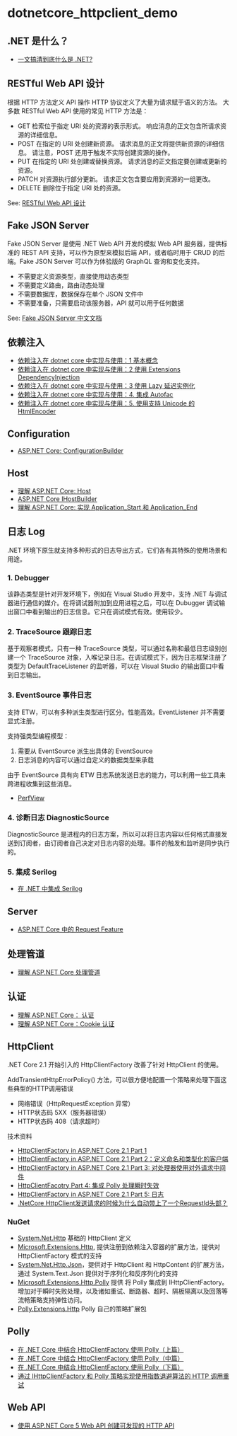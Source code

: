 # dotnetcore_httpclient_demo

## .NET 是什么？

* [一文搞清到底什么是 .NET?](https://www.cnblogs.com/haogj/p/9265031.html)

## RESTful Web API 设计

根据 HTTP 方法定义 API 操作
HTTP 协议定义了大量为请求赋于语义的方法。 大多数 RESTful Web API 使用的常见 HTTP 方法是：

* GET 检索位于指定 URI 处的资源的表示形式。 响应消息的正文包含所请求资源的详细信息。
* POST 在指定的 URI 处创建新资源。 请求消息的正文将提供新资源的详细信息。 请注意，POST 还用于触发不实际创建资源的操作。
* PUT 在指定的 URI 处创建或替换资源。 请求消息的正文指定要创建或更新的资源。
* PATCH 对资源执行部分更新。 请求正文包含要应用到资源的一组更改。
* DELETE 删除位于指定 URI 处的资源。

See: [RESTful Web API 设计](https://docs.microsoft.com/zh-cn/azure/architecture/best-practices/api-design)

## Fake JSON Server

Fake JSON Server 是使用 .NET Web API 开发的模拟 Web API 服务器，提供标准的 REST API 支持，可以作为原型来模拟后端 API，或者临时用于 CRUD 的后端。Fake JSON Server 可以作为体验版的 GraphQL 查询和变化支持。

* 不需要定义资源类型，直接使用动态类型
* 不需要定义路由，路由动态处理
* 不需要数据库，数据保存在单个 JSON 文件中
* 不需要准备，只需要启动该服务器，API 就可以用于任何数据

See: [Fake JSON Server 中文文档](https://www.cnblogs.com/haogj/p/16482959.html)

## 依赖注入

* [依赖注入在 dotnet core 中实现与使用：1 基本概念 ](https://www.cnblogs.com/haogj/p/11370314.html)
* [依赖注入在 dotnet core 中实现与使用：2 使用 Extensions DependencyInjection](https://www.cnblogs.com/haogj/p/11375019.html)
* [依赖注入在 dotnet core 中实现与使用：3 使用 Lazy<T> 延迟实例化](https://www.cnblogs.com/haogj/p/11450422.html)
* [依赖注入在 dotnet core 中实现与使用：4. 集成 Autofac ](https://www.cnblogs.com/haogj/p/13683730.html)
* [依赖注入在 dotnet core 中实现与使用：5. 使用支持 Unicode 的 HtmlEncoder](https://www.cnblogs.com/haogj/p/13785680.html)

## Configuration

* [ASP.NET Core: ConfigurationBuilder](https://www.cnblogs.com/haogj/p/13896680.html)

## Host

* [理解 ASP.NET Core: Host](https://www.cnblogs.com/haogj/p/13885461.html)
* [ASP.NET Core IHostBuilder](https://www.cnblogs.com/haogj/p/13895947.html)
* [理解 ASP.NET Core: 实现 Application_Start 和 Application_End](https://www.cnblogs.com/haogj/p/13969359.html)

## 日志 Log

.NET 环境下原生就支持多种形式的日志导出方式，它们各有其特殊的使用场景和用途。
### 1. Debugger
该静态类型是针对开发环境下，例如在 Visual Studio 开发中，支持 .NET 与调试器进行通信的媒介。在将调试器附加到应用进程之后，可以在 Dubugger 调试输出窗口中看到输出的日志信息。它只在调试模式有效。使用较少。

### 2. TraceSource 跟踪日志
基于观察者模式，只有一种 TraceSource 类型，可以通过名称和最低日志级别创建一个 TraceSource 对象，入喉记录日志。在调试模式下，因为日志框架注册了类型为 DefaultTraceListener 的监听器，可以在 Visual Studio 的输出窗口中看到日志输出。

### 3. EventSource 事件日志
支持 ETW，可以有多种派生类型进行区分。性能高效。EventListener 并不需要显式注册。

支持强类型编程模型：
1. 需要从 EventSource 派生出具体的 EventSource
2. 日志消息的内容可以通过自定义的数据类型来承载

由于 EventSource 具有向 ETW 日志系统发送日志的能力，可以利用一些工具来跨进程收集到这些消息。
* [PerfView](https://github.com/Microsoft/perfview)

### 4. 诊断日志 DiagnosticSource

DiagnosticSource 是进程内的日志方案，所以可以将日志内容以任何格式直接发送到订阅者，由订阅者自己决定对日志内容的处理。事件的触发和监听是同步执行的。

### 5. 集成 Serilog
* [在 .NET 中集成 Serilog](https://www.cnblogs.com/haogj/p/16437590.html)

## Server

* [ASP.NET Core 中的 Request Feature](https://www.cnblogs.com/haogj/p/16344208.html)

## 处理管道

* [理解 ASP.NET Core 处理管道](https://www.cnblogs.com/haogj/p/13756143.html)

## 认证

* [理解 ASP.NET Core： 认证](https://www.cnblogs.com/haogj/p/13991648.html)
* [理解 ASP.NET Core：Cookie 认证](https://www.cnblogs.com/haogj/p/14040546.html)

## HttpClient

.NET Core 2.1 开始引入的 HttpClientFactory 改善了针对 HttpClient 的使用。

AddTransientHttpErrorPolicy() 方法，可以很方便地配置一个策略来处理下面这些典型的HTTP调用错误
* 网络错误（HttpRequestException 异常）
* HTTP状态码 5XX（服务器错误）
* HTTP状态码 408（请求超时）

技术资料

* [HttpClientFactory in ASP.NET Core 2.1 Part 1](https://www.cnblogs.com/haogj/p/13807222.html)
* [HttpClientFactory in ASP.NET Core 2.1 Part 2：定义命名和类型化的客户端](https://www.cnblogs.com/haogj/p/13807218.html)
* [HttpClientFactory in ASP.NET Core 2.1 Part 3: 对处理器使用对外请求中间件](https://www.cnblogs.com/haogj/p/13807210.html)
* [HttpClientFacotry Part 4: 集成 Polly 处理瞬时失效](https://www.cnblogs.com/haogj/p/13807208.html)
* [HttpClientFactory in ASP.NET Core 2.1 Part 5: 日志](https://www.cnblogs.com/haogj/p/13807204.html)
* [.NetCore HttpClient发送请求的时候为什么自动带上了一个RequestId头部？](https://www.cnblogs.com/haogj/p/13952211.html)

### NuGet

* [System.Net.Http](https://www.nuget.org/packages/System.Net.Http) 基础的 HttpClient 定义
* [Microsoft.Extensions.Http](https://www.nuget.org/packages/Microsoft.Extensions.Http/), 提供注册到依赖注入容器的扩展方法，提供对 HttpClientFactory 模式的支持
* [System.Net.Http.Json](https://www.nuget.org/packages/System.Net.Http.Json)，提供对于 HttpClient 和 HttpContent 的扩展方法，通过 System.Text.Json 提供对于序列化和反序列化的支持
* [Microsoft.Extensions.Http.Polly](https://www.nuget.org/packages/Microsoft.Extensions.Http.Polly/) 提供 将 Polly 集成到 IHttpClientFactory。增加对于瞬时失败处理，以及诸如重试、断路器、超时、隔板隔离以及回落等流畅策略支持弹性访问。
* [Polly.Extensions.Http](https://www.nuget.org/packages/Polly.Extensions.Http) Polly 自己的策略扩展包

## Polly

* [在 .NET Core 中结合 HttpClientFactory 使用 Polly（上篇）](https://mp.weixin.qq.com/s/VfyrwARblQJgS7D2Q_Ny6A)
* [在 .NET Core 中结合 HttpClientFactory 使用 Polly（中篇）](https://www.cnblogs.com/willick/p/HttpClientFactory-Polly-2.html)
* [在 .NET Core 中结合 HttpClientFactory 使用 Polly（下篇）](https://www.cnblogs.com/willick/p/HttpClientFactory-Polly-3.html)
* [通过 IHttpClientFactory 和 Polly 策略实现使用指数退避算法的 HTTP 调用重试](https://docs.microsoft.com/zh-cn/dotnet/architecture/microservices/implement-resilient-applications/implement-http-call-retries-exponential-backoff-polly)


## Web API

* [使用 ASP.NET Core 5 Web API 创建可发现的 HTTP API](https://www.cnblogs.com/haogj/p/14494731.html)
